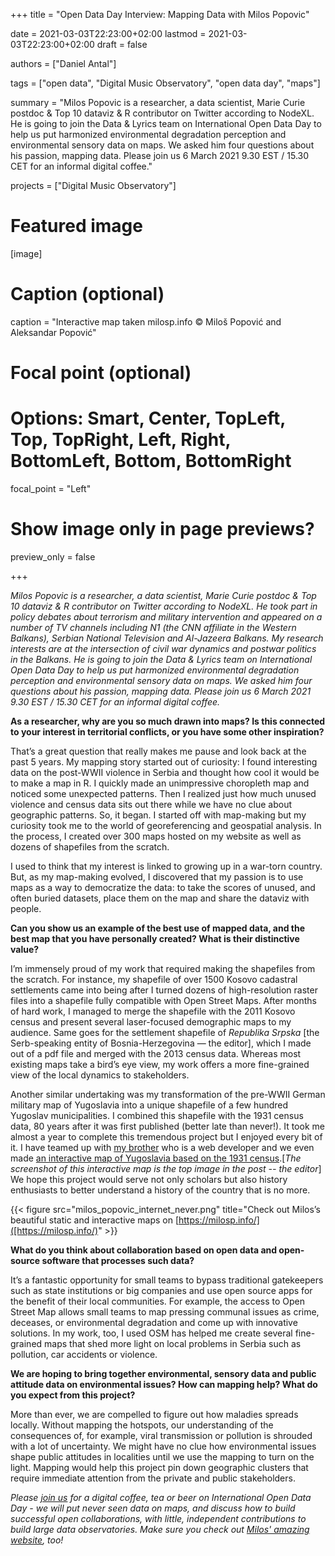 +++
title = "Open Data Day Interview: Mapping Data with Milos Popovic"

date = 2021-03-03T22:23:00+02:00
lastmod = 2021-03-03T22:23:00+02:00
draft = false

authors = ["Daniel Antal"]

tags = ["open data", "Digital Music Observatory", "open data day", "maps"]

summary = "Milos Popovic is a researcher, a data scientist, Marie Curie postdoc & Top 10 dataviz & R contributor on Twitter according to NodeXL. He is going to join the Data & Lyrics team on International Open Data Day to help us put harmonized environmental degradation perception and environmental sensory data on maps. We asked him four questions about his passion, mapping data. Please join us 6 March 2021 9.30 EST / 15.30 CET for an informal digital coffee."

projects = ["Digital Music Observatory"]

# Featured image
[image]
  # Caption (optional)
  caption = "Interactive map taken milosp.info © Miloš Popović and Aleksandar Popović"

  # Focal point (optional)
  # Options: Smart, Center, TopLeft, Top, TopRight, Left, Right, BottomLeft, Bottom, BottomRight
  focal_point = "Left"

  # Show image only in page previews?
  preview_only = false

+++

*Milos Popovic is a researcher, a data scientist, Marie Curie postdoc & Top 10 dataviz & R contributor on Twitter according to NodeXL. He took part in policy debates about terrorism and military intervention and appeared on a number of TV channels including N1 (the CNN affiliate in the Western Balkans), Serbian National Television and Al-Jazeera Balkans. My research interests are at the intersection of civil war dynamics and postwar politics in the Balkans. He is going to join the Data & Lyrics team on International Open Data Day to help us put harmonized environmental degradation perception and environmental sensory data on maps. We asked him four questions about his passion, mapping data. Please join us 6 March 2021 9.30 EST / 15.30 CET for an informal digital coffee.*

**As a researcher, why are you so much drawn into maps? Is this connected to your interest in territorial conflicts, or you have some other inspiration?**

That’s a great question that really makes me pause and look back at the past 5 years. My mapping story started out of curiosity: I found interesting data on the post-WWII violence in Serbia and thought how cool it would be to make a map in R. I quickly made an unimpressive choropleth map and noticed some unexpected patterns. Then I realized just how much unused violence and census data sits out there while we have no clue about geographic patterns. So, it began. I started off with map-making but my curiosity took me to the world of georeferencing and geospatial analysis. In the process, I created over 300 maps hosted on my website as well as dozens of shapefiles from the scratch.

I used to think that my interest is linked to growing up in a war-torn country. But, as my map-making evolved, I discovered that my passion is to use maps as a way to democratize the data: to take the scores of unused, and often buried datasets, place them on the map and share the dataviz with people.


**Can you show us an example of the best use of mapped data, and the best map that you have personally created? What is their distinctive value?**

I’m immensely proud of my work that required making the shapefiles from the scratch. For instance, my shapefile of over 1500 Kosovo cadastral settlements came into being after I turned dozens of high-resolution raster files into a shapefile fully compatible with Open Street Maps. After months of hard work, I managed to merge the shapefile with the 2011 Kosovo census and present several laser-focused demographic maps to my audience. Same goes for the settlement shapefile of _Republika Srpska_ [the Serb-speaking entity of Bosnia-Herzegovina — the editor], which I made out of a pdf file and merged with the 2013 census data. Whereas most existing maps take a bird’s eye view, my work offers a more fine-grained view of the local dynamics to stakeholders.

Another similar undertaking was my transformation of the pre-WWII German military map of Yugoslavia into a unique shapefile of a few hundred Yugoslav municipalities. I combined this shapefile with the 1931 census data, 80 years after it was first published (better late than never!). It took me almost a year to complete this tremendous project but I enjoyed every bit of it. I have teamed up with [my brother](https://aleksandarpopovic.com/) who is a web developer and we even made [an interactive map of Yugoslavia based on the 1931 census](https://milosp.info/maps/interactive/census1931/index.html).[*The screenshot of this interactive map is the top image in the post -- the editor*] We hope this project would serve not only scholars but also history enthusiasts to better understand a history of the country that is no more.

{{< figure src="milos_popovic_internet_never.png" title="Check out Milos’s beautiful static and interactive maps on [https://milosp.info/]([https://milosp.info/)" >}}

**What do you think about collaboration based on open data and open-source software that processes such data?**

It’s a fantastic opportunity for small teams to bypass traditional gatekeepers such as state institutions or big companies and use open source apps for the benefit of their local communities. For example, the access to Open Street Map allows small teams to map pressing communal issues as crime, deceases, or environmental degradation and come up with innovative solutions. In my work, too, I used OSM has helped me create several fine-grained maps that shed more light on local problems in Serbia such as pollution, car accidents or violence.

**We are hoping to bring together environmental, sensory data and public attitude data on environmental issues? How can mapping help? What do you expect from this project?**

More than ever, we are compelled to figure out how maladies spreads locally. Without mapping the hotspots, our understanding of the consequences of, for example, viral transmission or pollution is shrouded with a lot of uncertainty. We might have no clue how environmental issues shape public attitudes in localities until we use the mapping to turn on the light. Mapping would help this project pin down geographic clusters that require immediate attention from the private and public stakeholders.

*Please [join us](https://reprex.nl/talk/reprex-open-data-day-2021/) for a digital coffee, tea or beer on International Open Data Day - we will put never seen data on maps, and discuss how to build successful open collaborations, with little, independent contributions to build large data observatories. Make sure you check out [Milos' amazing website](https://milosp.info/), too!*

